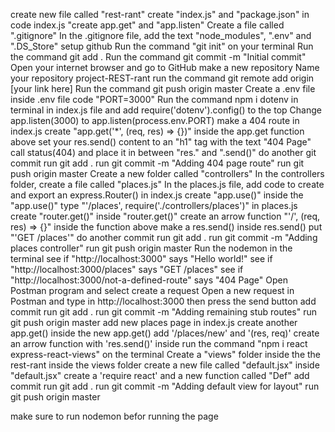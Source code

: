 create new file called "rest-rant"
create "index.js" and "package.json"
in code index.js "create app.get" and "app.listen"
Create a file called ".gitignore"
In the .gitignore file, add the text "node_modules", ".env" and ".DS_Store"
setup github
Run the command "git init" on your terminal
Run the command git add .
Run the command git commit -m "Initial commit"
Open your internet browser and go to GitHub
make a new repository
Name your repository project-REST-rant
run the command git remote add origin [your link here]
Run the command git push origin master
Create a .env file
inside .env file code "PORT=3000"
Run the command npm i dotenv in terminal
in index.js file and add require('dotenv').config() to the top
Change app.listen(3000) to app.listen(process.env.PORT)
make a 404 route
in index.js create "app.get('\*', (req, res) => {})"
inside the app.get function above set your res.send() content to an "h1" tag with the text "404 Page"
call status(404) and place it in between "res." and ".send()"
do another git commit
run git add .
run git commit -m "Adding 404 page route"
run git push origin master
Create a new folder called "controllers"
In the controllers folder, create a file called "places.js"
In the places.js file, add code to create and export an express.Router()
in index.js create "app.use()"
inside the "app.use()" type "'/places', require('./controllers/places')"
in places.js create "router.get()"
inside "router.get()" create an arrow function "'/', (req, res) => {}"
inside the function above make a res.send()
inside res.send() put "'GET /places'"
do another commit
run git add .
run git commit -m "Adding places controller"
run git push origin master
Run the nodemon in the terminal
see if "http://localhost:3000" says "Hello world!"
see if "http://localhost:3000/places" says "GET /places"
see if "http://localhost:3000/not-a-defined-route" says "404 Page"
Open Postman program and select create a request
Open a new request in Postman and type in http://localhost:3000
then press the send button
add commit
run git add .
run git commit -m "Adding remaining stub routes"
run git push origin master
add new places page
in index.js create another app.get()
inside the new app.get() add '/places/new' and '(res, req)'
create an arrow function with 'res.send()' inside
run the command "npm i react express-react-views" on the terminal
Create a "views" folder inside the the rest-rant
inside the views folder create a new file called "default.jsx"
inside "default.jsx" create a 'require react' and a new function called "Def"
add commit
run git add .
run git commit -m "Adding default view for layout"
run git push origin master

make sure to run nodemon befor running the page
